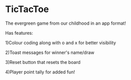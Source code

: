 # TicTacToe
The evergreen game from our childhood in an app format!

Has features:

1)Colour coding along with o and x for better visibility

2)Toast messages for winner's name/draw

3)Reset button that resets the board

4)Player point tally for added fun!
